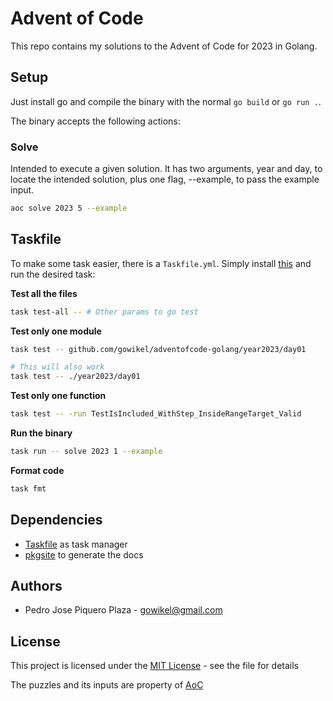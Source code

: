 # Advent of Code

This repo contains my solutions to the Advent of Code for 2023 in Golang.

## Setup

Just install go and compile the binary with the normal `go build` or `go run .`.

The binary accepts the following actions:

### Solve

Intended to execute a given solution. It has two arguments, year and day, to locate
the intended solution, plus one flag, --example, to pass the example input.

```bash
aoc solve 2023 5 --example
```

## Taskfile

To make some task easier, there is a `Taskfile.yml`. Simply install [this](https://taskfile.dev/)
and run the desired task:

**Test all the files**

```bash
task test-all -- # Other params to go test
```

**Test only one module**

```bash
task test -- github.com/gowikel/adventofcode-golang/year2023/day01

# This will also work
task test -- ./year2023/day01
```

**Test only one function**
```bash
task test -- -run TestIsIncluded_WithStep_InsideRangeTarget_Valid
```

**Run the binary**

```bash
task run -- solve 2023 1 --example
```

**Format code**

```bash
task fmt
```

## Dependencies

- [Taskfile](https://taskfile.dev/) as task manager
- [pkgsite](https://github.com/golang/pkgsite) to generate the docs

## Authors

- Pedro Jose Piquero Plaza - gowikel@gmail.com

## License

This project is licensed under the [MIT License](LICENSE.md) - see the file for details

The puzzles and its inputs are property of [AoC](https://adventofcode.com/)